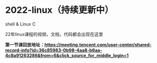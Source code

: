 # 2022-linux（持续更新中）
shell &amp; Linux C

22年linux课程的视频，文档，代码都会出现在这里

**第一节课回放地址：https://meeting.tencent.com/user-center/shared-record-info?id=36c85983-0b98-4aa8-b6aa-4c8a91263286&from=6&click_source_for_middle_login=1**
